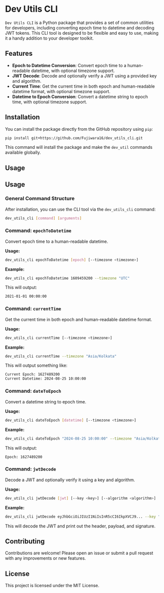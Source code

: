 
# Dev Utils CLI

`Dev Utils CLI` is a Python package that provides a set of common utilities for developers, including converting epoch time to datetime and decoding JWT tokens. This CLI tool is designed to be flexible and easy to use, making it a handy addition to your developer toolkit.

## Features

- **Epoch to Datetime Conversion**: Convert epoch time to a human-readable datetime, with optional timezone support.
- **JWT Decode**: Decode and optionally verify a JWT using a provided key and algorithm.
- **Current Time**: Get the current time in both epoch and human-readable datetime format, with optional timezone support.
- **Datetime to Epoch Conversion**: Convert a datetime string to epoch time, with optional timezone support.

## Installation

You can install the package directly from the GitHub repository using `pip`:

```bash
pip install git+https://github.com/Fujiwara16/dev_utils_cli.git
```

This command will install the package and make the `dev_util` commands available globally.

## Usage

## Usage

### General Command Structure

After installation, you can use the CLI tool via the `dev_utils_cli` command:

```bash
dev_utils_cli [command] [arguments]
```

### Command: `epochToDatetime`

Convert epoch time to a human-readable datetime.

**Usage:**

```bash
dev_utils_cli epochToDatetime [epoch] [--timezone <timezone>]
```

**Example:**

```bash
dev_utils_cli epochToDatetime 1609459200 --timezone "UTC"
```

This will output:

```
2021-01-01 00:00:00
```

### Command: `currentTime`

Get the current time in both epoch and human-readable datetime format.

**Usage:**

```bash
dev_utils_cli currentTime [--timezone <timezone>]
```

**Example:**

```bash
dev_utils_cli currentTime --timezone "Asia/Kolkata"
```

This will output something like:

```
Current Epoch: 1627489200
Current Datetime: 2024-08-25 10:00:00
```

### Command: `dateToEpoch`

Convert a datetime string to epoch time.

**Usage:**

```bash
dev_utils_cli dateToEpoch [datetime] [--timezone <timezone>]
```

**Example:**

```bash
dev_utils_cli dateToEpoch "2024-08-25 10:00:00" --timezone "Asia/Kolkata"
```

This will output:

```
Epoch: 1627489200
```

### Command: `jwtDecode`

Decode a JWT and optionally verify it using a key and algorithm.

**Usage:**

```bash
dev_utils_cli jwtDecode [jwt] [--key <key>] [--algorithm <algorithm>]
```

**Example:**

```bash
dev_utils_cli jwtDecode eyJhbGciOiJIUzI1NiIsInR5cCI6IkpXVCJ9... --key "your_256_bit_key" --algorithm HS256
```

This will decode the JWT and print out the header, payload, and signature.


## Contributing

Contributions are welcome! Please open an issue or submit a pull request with any improvements or new features.

## License

This project is licensed under the MIT License.
